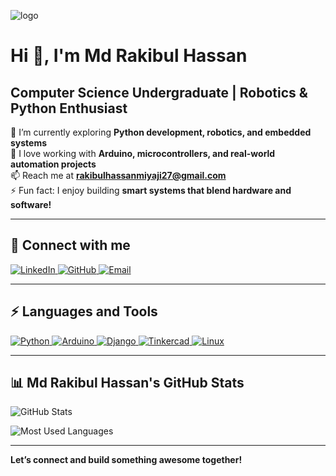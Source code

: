 ![logo](https://github.com/RR0327/background-image/main/github.png)

# Hi 👋, I'm Md Rakibul Hassan  
## Computer Science Undergraduate | Robotics & Python Enthusiast  

🌱 I’m currently exploring **Python development, robotics, and embedded systems**  
🔭 I love working with **Arduino, microcontrollers, and real-world automation projects**  
📫 Reach me at **[rakibulhassanmiyaji27@gmail.com](mailto:rakibulhassanmiyaji27@gmail.com)**  
⚡ Fun fact: I enjoy building **smart systems that blend hardware and software!**  

---

## 📌 **Connect with me**  
<p align="left">
  <a href="https://www.linkedin.com/in/md-rakibul-hassan-507b00308/" target="_blank">
    <img src="https://img.shields.io/badge/LinkedIn-0077B5?logo=linkedin&style=for-the-badge&logoColor=white" alt="LinkedIn">
  </a>
  <a href="https://github.com/RR0327" target="_blank">
    <img src="https://img.shields.io/badge/GitHub-181717?logo=github&style=for-the-badge&logoColor=white" alt="GitHub">
  </a>
  <a href="mailto:rakibulhassanmiyaji27@gmail.com" target="_blank">
    <img src="https://img.shields.io/badge/Email-D14836?logo=gmail&style=for-the-badge&logoColor=white" alt="Email">
  </a>
</p>

---

## ⚡ **Languages and Tools**  
<p align="left">
  <a href="https://www.python.org/" target="_blank">
    <img src="https://img.shields.io/badge/Python-3776AB?logo=python&style=for-the-badge&logoColor=white" alt="Python">
  </a>
  <a href="https://www.arduino.cc/" target="_blank">
    <img src="https://img.shields.io/badge/Arduino-00979D?logo=arduino&style=for-the-badge&logoColor=white" alt="Arduino">
  </a>
  <a href="https://www.djangoproject.com/" target="_blank">
    <img src="https://img.shields.io/badge/Django-092E20?logo=django&style=for-the-badge&logoColor=white" alt="Django">
  </a>
  <a href="https://www.tinkercad.com/" target="_blank">
    <img src="https://img.shields.io/badge/Tinkercad-FF5722?logo=tinkercad&style=for-the-badge&logoColor=white" alt="Tinkercad">
  </a>
  <a href="https://www.linux.org/" target="_blank">
    <img src="https://img.shields.io/badge/Linux-FCC624?logo=linux&style=for-the-badge&logoColor=black" alt="Linux">
  </a>
</p>

---

## 📊 **Md Rakibul Hassan's GitHub Stats**  
<p align="left">
  <img src="https://github-readme-stats.vercel.app/api?username=RR0327&show_icons=true&theme=tokyonight&icon_color=FFD43B" alt="GitHub Stats">
</p>
<p align="left">
  <img src="https://github-readme-stats.vercel.app/api/top-langs/?username=RR0327&layout=compact&theme=tokyonight" alt="Most Used Languages">
</p>


---

 **Let’s connect and build something awesome together!**  
